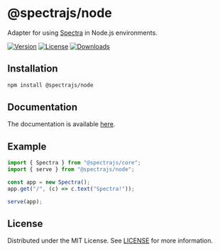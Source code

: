 # @spectrajs/node

Adapter for using [Spectra](https://github.com/metebykl/spectra) in Node.js environments.

[![Version](https://img.shields.io/npm/v/@spectrajs/node.svg?style=flat)](https://www.npmjs.com/package/@spectrajs/node)
[![License](https://img.shields.io/npm/l/@spectrajs/node.svg?style=flat)](https://www.npmjs.com/package/@spectrajs/node)
[![Downloads](https://img.shields.io/npm/d18m/@spectrajs/node.svg?style=flat)](https://www.npmjs.com/package/@spectrajs/node)

## Installation

```bash
npm install @spectrajs/node
```

## Documentation

The documentation is available [here](../../docs/getting-started/node.md).

## Example

```ts
import { Spectra } from "@spectrajs/core";
import { serve } from "@spectrajs/node";

const app = new Spectra();
app.get("/", (c) => c.text("Spectra!"));

serve(app);
```

## License

Distributed under the MIT License. See [LICENSE](LICENSE) for more information.
